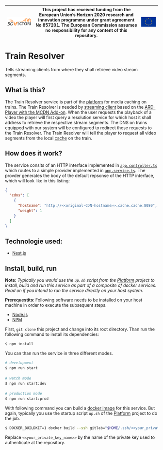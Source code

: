 | [![5G-VICTORI logo](doc/images/5g-victori-logo.png)](https://www.5g-victori-project.eu/) | This project has received funding from the European Union’s Horizon 2020 research and innovation programme under grant agreement No 857201. The European Commission assumes no responsibility for any content of this repository. | [![Acknowledgement: This project has received funding from the European Union’s Horizon 2020 research and innovation programme under grant agreement No 857201.](doc/images/eu-flag.jpg)](https://ec.europa.eu/programmes/horizon2020/en) |
| ---------------------------------------------------------------------------------------- | ------------------------------------------------------------------------------------------------------------------------------------------- | ----------------------------------------------------------------------------------------------------------------------------------------------------------------------------------------------------------------------------------------- |


# Train Resolver

Tells streaming clients from where they shall retrieve video stream segments.

## What is this?

The Train Resolver service is part of the [platform](https://gitlab.irt.de/5g-victori/platform) for media caching on trains. The Train Resolver is needed by [streaming client](https://gitlab.irt.de/5g-victori/sample-streaming-client) based on the [ARD-Player with the MCDN Add-on](https://gitlab.irt.de/5g-victori/platform#adaptations-specific-to-ard-mediathek). When the user requests the playback of a video the player will first query a resolution service for which host it shall address to retrieve the respective stream segments. The DNS on trains equipped with our system will be configured to redirect these requests to the Train Resolver. The Train Resolver will tell the player to request all video segments from the local [cache](https://gitlab.irt.de/5g-victori/cache) on the train.

## How does it work?

The service consits of an HTTP interface implemented in [`app.controller.ts`](src/app.controller.ts) which routes to a simple provider implemented in [`app.service.ts`](src/app.service.ts). The provder generates the body of the default repsonse of the HTTP interface, which will look like in this listing:

```json
{
  "cdns": [
    {
      "hostname": "http://<<original-CDN-hostname>>.cache.cache:8080",
      "weight": 1
    }
  ]
}
```

## Technologie used:

- [Nest.js](https://nestjs.com/)

## Install, build, run

**Note:** _Typically you would use the `up.sh` script from the [Platform](https://gitlab.irt.de/5g-victori/platform) project to install, build and run this service as part of a composite of docker services. Read on if you intend to run the service directly on your host system._

**Prerequestits**: Following software needs to be installed on your host machine in order to execute the subsequent steps.

- [Node.js](https://nodejs.org/en/)
- [NPM](https://www.npmjs.com/)

First, `git clone` this project and change into its root directory. Than run the following command to install its dependencies:

```bash
$ npm install
```

You can than run the service in three different modes.

```bash
# development
$ npm run start

# watch mode
$ npm run start:dev

# production mode
$ npm run start:prod
```

With following command you can build a [docker image](https://www.docker.com) for this service. But again, typically you use the startup script `up.sh` of the [Platform](https://gitlab.irt.de/5g-victori/platform) project to do the job.

```bash
$ DOCKER_BUILDKIT=1 docker build --ssh gitlab="$HOME/.ssh/<<your_private_key_name>>" -t train-resolver .
```

Replace `<<your_private_key_name>>` by the name of the private key used to authenticate at the repository.
